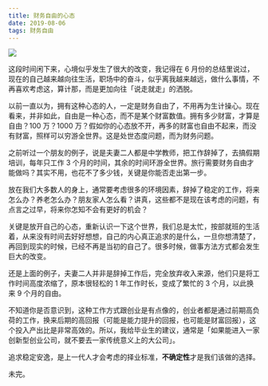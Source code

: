 ```yaml
---
title: 财务自由的心态
date: 2019-08-06
tags: 财务自由
---
```


![](/image/about_life/2019-08-06-16-42-49.png)

这段时间闲下来，心境似乎发生了很大的改变，我记得在 6 月份的总结里说过，现在的自己越来越向往生活，职场中的奋斗，似乎离我越来越远，做什么事情，不再喜欢考虑这，算计那，而是更加向往「说走就走」的洒脱。

以前一直以为，拥有这种心态的人，一定是财务自由了，不用再为生计操心。现在看来，并非如此，自由是一种心态，而不是某个财富数值。拥有多少财富，才算是自由？100 万？1000 万？假如你的心态放不开，再多的财富也自由不起来，而没有财富，照样可以穷游全世界。这是处世态度问题，而为财务问题。

之前听过一个朋友的例子，说是夫妻二人都是中学教师，把工作辞掉了，去搞假期培训，每年只工作 3 个月的时间，其余的时间环游全世界。旅行需要财务自由才能做吗？其实不用，也花不了多少钱，关键是你能否走出第一步。

放在我们大多数人的身上，通常要考虑很多的环境因素，辞掉了稳定的工作，将来怎么办？养老怎么办？朋友家人怎么看？讲真，这些都不是现在该考虑的问题，有点言之过早，将来你怎知不会有更好的机会？

关键是放开自己的心态，重新认识一下这个世界，我们总是太忙，按部就班的生活着，从来没有时间去好好想想，自己的内心真正追求的是什么，一旦你想清楚了，再回到现实的时候，已经不再是当初的自己了。很多时候，做事方法方式都会发生巨大的改变。

还是上面的例子，夫妻二人并非是辞掉工作后，完全放弃收入来源，他们只是将工作时间高度浓缩了，原本很轻松的 1 年工作时长，变成了繁忙的 3 个月，以此换来 9 个月的自由。

不知道你是否意识到，这种工作方式跟创业是有点像的，创业者都是通过前期高负荷的工作，换来后期的高回报（可能是能力提升的回报，也可能是财富回报），这个投入产出比是非常高效的。所以，我给毕业生的建议，通常是「如果能进入一家创新型创业公司，就不要去一家传统意义上的大公司」。

追求稳定安逸，是上一代人才会考虑的择业标准，**不确定性**才是我们该做的选择。

未完。